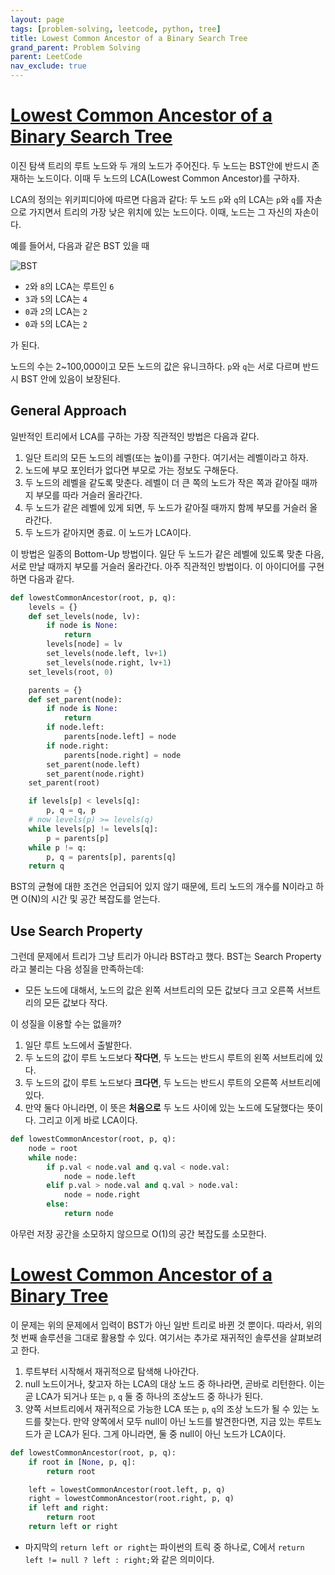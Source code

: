 ```yaml
---
layout: page
tags: [problem-solving, leetcode, python, tree]
title: Lowest Common Ancestor of a Binary Search Tree
grand_parent: Problem Solving
parent: LeetCode
nav_exclude: true
---
```


# [Lowest Common Ancestor of a Binary Search Tree](https://leetcode.com/problems/lowest-common-ancestor-of-a-binary-search-tree/)

 이진 탐색 트리의 루트 노드와 두 개의 노드가 주어진다. 두 노드는
 BST안에 반드시 존재하는 노드이다. 이때 두 노드의 LCA(Lowest Common
 Ancestor)를 구하자.

 LCA의 정의는 위키피디아에 따르면 다음과 같다: 두 노드 `p`와 `q`의
 LCA는 `p`와 `q`를 자손으로 가지면서 트리의 가장 낮은 위치에 있는
 노드이다. 이때, 노드는 그 자신의 자손이다.

 예를 들어서, 다음과 같은 BST 있을 때

![BST](https://assets.leetcode.com/uploads/2018/12/14/binarysearchtree_improved.png)

 - `2`와 `8`의 LCA는 루트인 `6`
 - `3`과 `5`의 LCA는 `4`
 - `0`과 `2`의 LCA는 `2`
 - `0`과 `5`의 LCA는 `2`

 가 된다.

 노드의 수는 2~100,000이고 모든 노드의 값은 유니크하다. `p`와 `q`는
 서로 다르며 반드시 BST 안에 있음이 보장된다.

## General Approach

 일반적인 트리에서 LCA를 구하는 가장 직관적인 방법은 다음과 같다.

 1. 일단 트리의 모든 노드의 레벨(또는 높이)를 구한다. 여기서는
    레벨이라고 하자.
 2. 노드에 부모 포인터가 없다면 부모로 가는 정보도 구해둔다.
 3. 두 노드의 레벨을 같도록 맞춘다. 레벨이 더 큰 쪽의 노드가 작은 쪽과
    같아질 때까지 부모를 따라 거슬러 올라간다.
 4. 두 노드가 같은 레벨에 있게 되면, 두 노드가 같아질 때까지 함께
    부모를 거슬러 올라간다.
 5. 두 노드가 같아지면 종료. 이 노드가 LCA이다.

 이 방법은 일종의 Bottom-Up 방법이다. 일단 두 노드가 같은 레벨에
 있도록 맞춘 다음, 서로 만날 때까지 부모를 거슬러 올라간다. 아주
 직관적인 방법이다. 이 아이디어를 구현하면 다음과 같다.

```python
def lowestCommonAncestor(root, p, q):
    levels = {}
    def set_levels(node, lv):
        if node is None:
            return
        levels[node] = lv
        set_levels(node.left, lv+1)
        set_levels(node.right, lv+1)
    set_levels(root, 0)

    parents = {}
    def set_parent(node):
        if node is None:
            return
        if node.left:
            parents[node.left] = node
        if node.right:
            parents[node.right] = node
        set_parent(node.left)
        set_parent(node.right)
    set_parent(root)

    if levels[p] < levels[q]:
        p, q = q, p
    # now levels(p) >= levels(q)
    while levels[p] != levels[q]:
        p = parents[p]
    while p != q:
        p, q = parents[p], parents[q]
    return q
```

 BST의 균형에 대한 조건은 언급되어 있지 않기 때문에, 트리 노드의
 개수를 N이라고 하면 O(N)의 시간 및 공간 복잡도를 얻는다.

## Use Search Property

 그런데 문제에서 트리가 그냥 트리가 아니라 BST라고 했다. BST는 Search
 Property라고 불리는 다음 성질을 만족하는데:
 - 모든 노드에 대해서, 노드의 값은 왼쪽 서브트리의 모든 값보다 크고
   오른쪽 서브트리의 모든 값보다 작다.

 이 성질을 이용할 수는 없을까?

 1. 일단 루트 노드에서 출발한다.
 2. 두 노드의 값이 루트 노드보다 **작다면**, 두 노드는 반드시 루트의
    왼쪽 서브트리에 있다.
 3. 두 노드의 값이 루트 노드보다 **크다면**, 두 노드는 반드시 루트의
    오른쪽 서브트리에 있다.
 4. 만약 둘다 아니라면, 이 뜻은 **처음으로** 두 노드 사이에 있는
    노드에 도달했다는 뜻이다. 그리고 이게 바로 LCA이다.

```python
def lowestCommonAncestor(root, p, q):
    node = root
    while node:
        if p.val < node.val and q.val < node.val:
            node = node.left
        elif p.val > node.val and q.val > node.val:
            node = node.right
        else:
            return node
```

 아무런 저장 공간을 소모하지 않으므로 O(1)의 공간 복잡도를 소모한다.


# [Lowest Common Ancestor of a Binary Tree](https://leetcode.com/problems/lowest-common-ancestor-of-a-binary-tree/)

 이 문제는 위의 문제에서 입력이 BST가 아닌 일반 트리로 바뀐 것
 뿐이다. 따라서, 위의 첫 번째 솔루션을 그대로 활용할 수 있다. 여기서는
 추가로 재귀적인 솔루션을 살펴보려고 한다.

 1. 루트부터 시작해서 재귀적으로 탐색해 나아간다.
 2. null 노드이거나, 찾고자 하는 LCA의 대상 노드 중 하나라면, 곧바로
    리턴한다. 이는 곧 LCA가 되거나 또는 `p`, `q` 둘 중 하나의 조상노드
    중 하나가 된다.
 3. 양쪽 서브트리에서 재귀적으로 가능한 LCA 또는 `p`, `q`의 조상
    노드가 될 수 있는 노드를 찾는다. 만약 양쪽에서 모두 null이 아닌
    노드를 발견한다면, 지금 있는 루트노드가 곧 LCA가 된다. 그게
    아니라면, 둘 중 null이 아닌 노드가 LCA이다.

```python
def lowestCommonAncestor(root, p, q):
    if root in [None, p, q]:
        return root

    left = lowestCommonAncestor(root.left, p, q)
    right = lowestCommonAncestor(root.right, p, q)
    if left and right:
        return root
    return left or right
```

 - 마지막의 `return left or right`는 파이썬의 트릭 중 하나로, C에서
   `return left != null ? left : right;`와 같은 의미이다.
